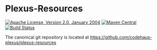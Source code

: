 Plexus-Resources
===============

[![Apache License, Version 2.0, January 2004](https://img.shields.io/github/license/codehaus-plexus/plexus-resources.svg?label=License)](http://www.apache.org/licenses/)
[![Maven Central](https://img.shields.io/maven-central/v/org.codehaus.plexus/plexus-resources.svg?label=Maven%20Central)](https://search.maven.org/artifact/org.codehaus.plexus/plexus-resources)
[![Build Status](https://travis-ci.org/codehaus-plexus/plexus-resources.svg?branch=master)](https://travis-ci.org/codehaus-plexus/plexus-resources)

The canonical git repository is located at https://github.com/codehaus-plexus/plexus-resources
